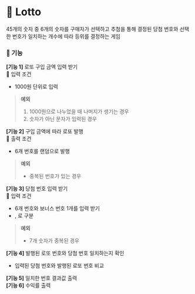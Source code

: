 # 🎯 Lotto
45개의 숫자 중 6개의 숫자를 구매자가 선택하고 추첨을 통해 결정된 당첨 번호와 선택한 번호가 일치하는 개수에 따라 등위를 결정하는 게임

### 🔧 기능
**[기능 1]** 로또 구입 금액 입력 받기    
📌 입력 조건    
* 1000원 단위로 입력   
>**예외**   
> 1. 1000원으로 나누었을 때 나머지가 생기는 경우
> 2. 숫자가 아닌 문자가 입력된 경우   

**[기능 2]** 구입 금액에 따라 로또 발행   
📌 출력 조건    
* 6개 번호를 랜덤으로 발행
>**예외**
>* 중복된 번호가 있는 경우

**[기능 3]** 당첨 번호 입력 받기   
📌 입력 조건
* 6개 번호와 보너스 번호 1개를 입력 받기
* , 로 구분
> **예외**
> * 7개 숫자가 중복된 경우

**[기능 4]** 발행된 로또 번호와 당첨 번호 일치하는지 확인
* 입력된 당첨 번호와 발행된 로또 번호 비교

**[기능 5]** 일치한 번호 결과값 출력    
**[기능 6]** 수익률 출력